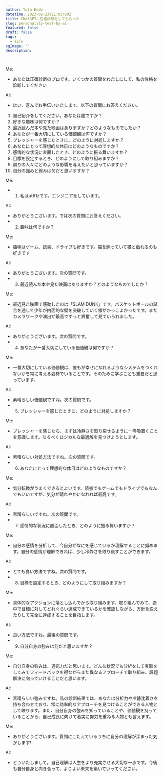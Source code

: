 ```yaml
---
author: Yuta Endo
datetime: 2023-02-23T21:03:00Z
title: ChatGPTに性格診断をしてもらった
slug: personality-test-by-ai
featured: false
draft: false
tags:
  - life
ogImage: ""
description:
  
---
```


Me: 
- あなたは正確診断のプロです。いくつかの質問をわたしにして、私の性格を診断してください

AI: 
- はい、喜んでお手伝いいたします。以下の質問にお答えください。

1.  自己紹介をしてください。あなたは誰ですか？
2.  好きな趣味は何ですか？
3.  最近読んだ本や見た映画はありますか？どのようなものでしたか？
4.  あなたが一番大切にしている価値観は何ですか？
5.  プレッシャーを感じたときに、どのように対処しますか？
6.  あなたにとって理想的な休日はどのようなものですか？
7.  感情的な状況に直面したとき、どのように振る舞いますか？
8.  目標を設定するとき、どのようにして取り組みますか？
9.  周りの人々にどのような影響を与えたいと思っていますか？
10.  自分の強みと弱みは何だと思いますか？

Me: 
- 1. 私はut61zです。エンジニアをしています。

AI:
- ありがとうございます。では次の質問にお答えください。
- 2. 趣味は何ですか？

Me:
- 趣味はゲーム、読書、ドライブも好きです。猫を飼っていて猫と戯れるのも好きです

AI:
- ありがとうございます。次の質問です。
- 3. 最近読んだ本や見た映画はありますか？どのようなものでしたか？

Me:
- 最近見た映画で感動したのは「SLAM DUNK」です。バスケットボールの試合を通して少年が内面的な壁を突破していく様がかっこよかったです。またカメラワークや演出が最高でずっと興奮して見ていられました。

AI:
- ありがとうございます。次の質問です。
- 4. あなたが一番大切にしている価値観は何ですか？

Me:
- 一番大切にしている価値観は、誰もが幸せになれるようなシステムをつくれないかを常に考える姿勢でいることです。そのために学ぶことも重要だと思っています。

AI:
- 素晴らしい価値観ですね。次の質問です。
- 5. プレッシャーを感じたときに、どのように対処しますか？

Me:
- プレッシャーを感じたら、まずは冷静さを取り戻せるように一呼吸置くことを意識します。なるべくロジカルな最適解を見つけようとします。

AI:
- 素晴らしい対処方法ですね。次の質問です。
- 6. あなたにとって理想的な休日はどのようなものですか？

Me:
- 気分転換がうまくできるとよいです。読書でもゲームでもドライブでもなんでもいいですが、気分が晴れやかになれれば最高です。

AI:
- 素晴らしいですね。次の質問です。
- 7. 感情的な状況に直面したとき、どのように振る舞いますか？

Me:
- 自分の感情を分析して、今自分がなにを感じているか理解することに努めます。自分の感情が理解できれば、少し冷静さを取り戻すことができます。

AI:
- とても良い方法ですね。次の質問です。
- 8. 目標を設定するとき、どのようにして取り組みますか？

Me:
- 具体的なアクションに落とし込んでから取り組みます。取り組んでみて、途中で目標に対してどれぐらい達成できているかを確認しながら、方針を変えたりして完全に達成することを目指します。

AI:
- 良い方法ですね。最後の質問です。
- 9. 自分自身の強みは何だと思いますか？

Me:
- 自分自身の強みは、適応力だと思います。どんな状況でも分析をして実験をしてみてフィードバックを得ながらまた異なるアプローチで取り組み、課題解決に向っていけることだと思います。

AI:
- 素晴らしい強みですね。私の診断結果では、あなたは分析力や冷静沈着さを持ち合わせており、常に効率的なアプローチを見つけることができる人物として映ります。また、自分自身の強みを知っていることや、価値観を持っていることから、自己成長に向けて着実に努力を重ねる人物とも言えます。

Me:
- ありがとうございます。質問にこたえているうちに自分の理解が深まった気がします!

AI:
- どういたしまして。自己理解は人生をより充実させる大切な一歩です。今後も自分自身と向き合って、よりよい未来を築いていってください。